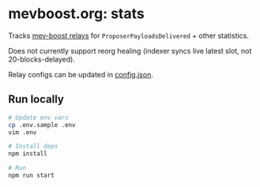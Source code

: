 # mevboost.org: stats

Tracks [mev-boost relays](https://flashbots.notion.site/Relay-API-Spec-5fb0819366954962bc02e81cb33840f5) for `ProposerPayloadsDelivered` + other statistics.

Does not currently support reorg healing (indexer syncs live latest slot, not 20-blocks-delayed).

Relay configs can be updated in [config.json](./config.json).

## Run locally

```bash
# Update env vars
cp .env.sample .env
vim .env

# Install deps
npm install

# Run
npm run start
```
